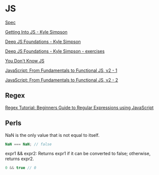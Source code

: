 # JS

[Spec](https://www.ecma-international.org/ecma-262/9.0/index.html)

[Getting Into JS - Kyle Simpson](js/getting-into-javascript.pdf)

[Deep JS Foundations - Kyle Simpson](js/deep-js-foundations-v2.pdf)

[Deep JS Foundations - Kyle Simpson - exercises](https://static.frontendmasters.com/resources/2019-03-07-deep-javascript-v2/deep-js-foundations-v2-exercises.zip)

[You Don't Know JS](https://github.com/getify/you-dont-know-js)

[JavaScript: From Fundamentals to Functional JS, v2 - 1](https://slides.com/bgando/f2f-final-day-1)

[JavaScript: From Fundamentals to Functional JS, v2 - 2](https://slides.com/bgando/f2f-final-day-2)

## Regex

[Regex Tutorial: Beginners Guide to Regular Expressions using JavaScript](https://medium.com/@mwarfa/regex-tutorial-beginners-guide-to-regular-expressions-using-javascript-1593babb4bf8)

## Perls

NaN is the only value that is not equal to itself.  

```javascript
NaN === NaN; // false
```

expr1 && expr2: Returns expr1 if it can be converted to false; otherwise, returns expr2.

```javascript
0 && true // 0
```
